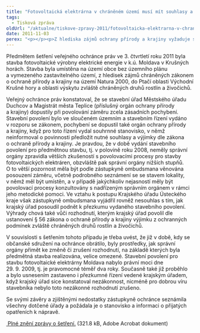 ```yaml
---
title: "Fotovoltaická elektrárna v chráněném území musí mít souhlasy a výjimky dle zákona o ochraně přírody"
tags:
  - Tisková zpráva
oldUrl: "/aktualne/tiskove-zpravy-2011/fotovoltaicka-elektrarna-v-chranenem-uzemi-musi-mit-souhlasy-a-vyjimky-dle-zakona-o-ochra"
date: 2011-11-03
perex: "<p></p><p>Z hlediska zájmů ochrany přírody a krajiny vyžaduje stavba fotovoltaické elektrárny, pokud je umisťovaná na území Natura 2000 do ptačí oblasti vyhlášené nařízením vlády a na území výskytu zvláště chráněných druhů rostlin a živočichů, nezbytné souhlasy a stanoviska orgánu ochrany přírody a krajiny.</p>"
---
```


<!-- imported from the old website -->

<p>Předmětem šetření veřejného ochránce práv ve 3. čtvrtletí roku 2011 byla stavba fotovoltaické výrobny elektrické energie v k.ú. Moldava v Krušných horách. Stavba byla umístěna na území obce bez územního plánu a vymezeného zastavitelného území, z hledisek zájmů chráněných zákonem o ochraně přírody a krajiny na území Natura 2000, do Ptačí oblasti Východní Krušné hory a oblasti výskytu zvláště chráněných druhů rostlin a živočichů.</p><p>Veřejný ochránce práv konstatoval, že se stavební úřad Městského úřadu Duchcov a Magistrát města Teplice (příslušný orgán ochrany přírody a krajiny) dopustily při povolování záměru zcela zásadních pochybení. Stavební povolení bylo ve sloučeném územním a stavebním řízení vydáno v rozporu se zákonem, pochybení se dopustil také orgán ochrany přírody a krajiny, když pro toto řízení vydal souhrnné stanovisko, v němž neinformoval o povinnosti předložit nutné souhlasy a výjimky dle zákona o ochraně přírody a krajiny. Je pravdou, že v době vydání stavebního povolení pro předmětnou stavbu, tj. v polovině roku 2008, neměly správní orgány zpravidla větších zkušeností s povolovacími procesy pro stavby fotovoltaických elektráren, obzvláště pak správní orgány nižších stupňů. O to větší pozornost měla být podle zástupkyně ombudsmana věnována posouzení záměru, včetně podrobného seznámení se se stavem lokality, v němž měl být umístěn, a v případě jakýchkoliv nejasností měly být povolovací procesy konzultovány s nadřízeným správním orgánem v rámci jeho metodické pomoci. Ve vztahu k postupu Krajského úřadu Ústeckého kraje však zástupkyně ombudsmana vyjádřil rovněž nesouhlas s tím, jak krajský úřad posoudil podnět k přezkumu vydaného stavebního povolení. Výhrady chová také vůči rozhodnutí, kterým krajský úřad povolil dle ustanovení § 56 zákona o ochraně přírody a krajiny výjimku z ochranných podmínek zvláště chráněných druhů rostlin a živočichů. </p><p>V souvislosti s šetřením tohoto případu je třeba uvést, že již v době, kdy se občanské sdružení na ochránce obrátilo, byly prostředky, jak správní orgány přimět ke změně či zrušení rozhodnutí, na základě kterých byla předmětná stavba realizována, velice omezené. Stavební povolení pro stavbu fotovoltaické elektrárny Moldava nabylo právní moci dne 29. 9. 2009, tj. je pravomocné téměř dva roky. Současně také již proběhlo a bylo usnesením zastaveno i přezkumné řízení vedené krajským úřadem, když krajský úřad sice konstatoval nezákonnost, nicméně pro dobrou víru stavebníka nebylo toto nezákonné rozhodnutí zrušeno.</p><p>Se svými závěry a zjištěnými nedostatky zástupkyně ochránce seznámila všechny dotčené úřady a požádala je o stanovisko a informaci o přijatých opatřeních k nápravě. </p><p><a title="Otevření do nového okna" href="https://www.ochrance.cz/fileadmin/user_upload/STANOVISKA/Zivotni_prostredi/Ostatni_priroda/4983-10-JG-ZZ.pdf" target="_blank"><img alt="" src="https://www.ochrance.cz/typo3/ext/od_linkdesc/icons/pdf.gif" class="od_linkdesc_icon" /> Plné znění zprávy o šetření.</a> (321.8 kB, Adobe Acrobat dokument)</p>
